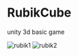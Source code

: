 # RubikCube
unity 3d basic game

![rubik1](https://user-images.githubusercontent.com/26760693/51331404-07972d80-1abd-11e9-9b91-18a8ea857011.png)
![rubik2](https://user-images.githubusercontent.com/26760693/51331410-08c85a80-1abd-11e9-991b-ec34796d3c22.png)
